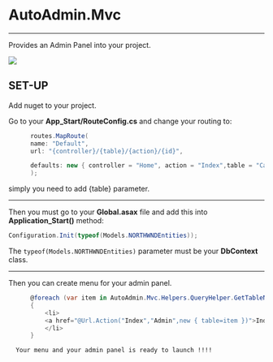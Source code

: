 # AutoAdmin.Mvc
<hr />
<p> Provides an Admin Panel into your project.</p>

<a href="https://www.nuget.org/packages/AutoAdmin.Mvc/"><img src="https://img.shields.io/badge/Nuget-0.9.3-blue.svg" /></a>


## SET-UP

Add nuget to your project.

Go to your **App_Start/RouteConfig.cs** and change your routing to:

```csharp
      routes.MapRoute(
      name: "Default",
      url: "{controller}/{table}/{action}/{id}",

      defaults: new { controller = "Home", action = "Index",table = "Categories", id = UrlParameter.Optional }
      );
```

simply you need to add {table} parameter.
<hr />



Then you must go to your        **Global.asax**        file and add this into      **Application_Start()**      method:

```csharp
Configuration.Init(typeof(Models.NORTHWNDEntities));
```


The ```typeof(Models.NORTHWNDEntities)``` parameter must be your **DbContext** class.

<hr />
Then you can create menu for your admin panel.

```csharp
      @foreach (var item in AutoAdmin.Mvc.Helpers.QueryHelper.GetTableNames())
      {
          <li>
          <a href="@Url.Action("Index","Admin",new { table=item })">Index</a>
          </li>
      }
```

      Your menu and your admin panel is ready to launch !!!!